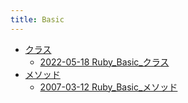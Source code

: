 ```yaml
---
title: Basic
---
```



- [クラス](./クラス/index.md)
    - [2022-05-18 Ruby_Basic_クラス](./../../../../d/2022/05/18/Ruby_Basic_クラス.md)
- [メソッド](./メソッド/index.md)
    - [2007-03-12 Ruby_Basic_メソッド](./../../../../d/2007/03/12/Ruby_Baisc_メソッド.md)




